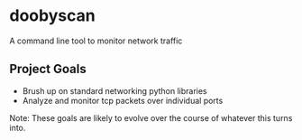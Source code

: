 # doobyscan
A command line tool to monitor network traffic

## Project Goals
   - Brush up on standard networking python libraries
   - Analyze and monitor tcp packets over individual ports

Note: These goals are likely to evolve over the course of whatever this turns into.
